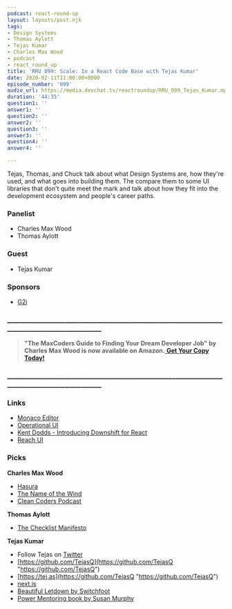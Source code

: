 ```yaml
---
podcast: react-round-up
layout: layouts/post.njk
tags:
- Design Systems
- Thomas Aylott
- Tejas Kumar
- Charles Max Wood
- podcast
- react_round_up
title: 'RRU 099: Scale: In a React Code Base with Tejas Kumar'
date: 2020-02-11T11:00:00+0000
episode_number: '099'
audio_url: https://media.devchat.tv/reactroundup/RRU_099_Tejas_Kumar.mp3
duration: '44:35'
question1: ''
answer1: ''
question2: ''
answer2: ''
question3: ''
answer3: ''
question4: ''
answer4: ''

---
```

Tejas, Thomas, and Chuck talk about what Design Systems are, how they're used, and what goes into building them. The compare them to some UI libraries that don't quite meet the mark and talk about how they fit into the development ecosystem and people's career paths.

### Panelist

* Charles Max Wood
* Thomas Aylott

### Guest

* Tejas Kumar

### Sponsors

* [G2i](https://www.g2i.co/?utm_source=React_Roundup&utm_medium=Podcast&utm_campaign=DevChat)

### ____________________________________________________________________________________________

> **"The MaxCoders Guide to Finding Your Dream Developer Job" by Charles Max Wood is now available on Amazon.**[ **Get Your Copy Today!**](https://www.amazon.com/gp/product/B081MBL5C9/ref=as_li_ss_tl?ie=UTF8&linkCode=sl1&tag=devchattv-20&linkId=9d61363241636e2546ef46abba198746&language=en_US)

### ____________________________________________________________________________________________

### Links

* [Monaco Editor](https://microsoft.github.io/monaco-editor/)
* [Operational UI](http://operational-ui.netlify.com/)
* [Kent Dodds - Introducing Downshift for React](https://kentcdodds.com/blog/introducing-downshift-for-react)
* [Reach UI](https://reacttraining.com/reach-ui/)

### Picks

**Charles Max Wood**

* [Hasura](https://hasura.io)
* [The Name of the Wind](https://amzn.to/37Dy9xg)
* [Clean Coders Podcast](https://devchat.tv/clean-coders)

**Thomas Aylott**

* [The Checklist Manifesto]()

**Tejas Kumar**

* Follow Tejas on [Twitter](https://twitter.com/tejaskumar_?lang=en)
* [https://github.com/TejasQ](https://github.com/TejasQ "https://github.com/TejasQ")
* [https://tej.as](https://github.com/TejasQ "https://github.com/TejasQ")
* [next.js](https://nextjs.org/)
* [Beautiful Letdown by Switchfoot](https://open.spotify.com/album/2irQlNl19nZomaE1A4K50c)
* [Power Mentoring book by Susan Murphy](https://www.amazon.com/Power-Mentoring-Successful-Proteges-Relationships/dp/078797952X)